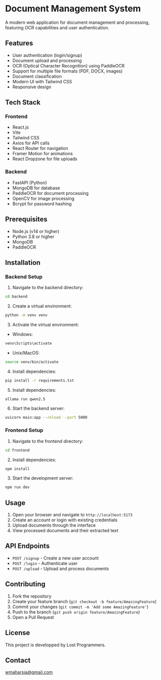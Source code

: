 # Document Management System

A modern web application for document management and processing, featuring OCR capabilities and user authentication.

## Features

- User authentication (login/signup)
- Document upload and processing
- OCR (Optical Character Recognition) using PaddleOCR
- Support for multiple file formats (PDF, DOCX, images)
- Document classification
- Modern UI with Tailwind CSS
- Responsive design

## Tech Stack

### Frontend
- React.js
- Vite
- Tailwind CSS
- Axios for API calls
- React Router for navigation
- Framer Motion for animations
- React Dropzone for file uploads

### Backend
- FastAPI (Python)
- MongoDB for database
- PaddleOCR for document processing
- OpenCV for image processing
- Bcrypt for password hashing

## Prerequisites

- Node.js (v14 or higher)
- Python 3.8 or higher
- MongoDB
- PaddleOCR

## Installation

### Backend Setup

1. Navigate to the backend directory:
```bash
cd backend
```

2. Create a virtual environment:
```bash
python -m venv venv
```

3. Activate the virtual environment:
- Windows:
```bash
venv\Scripts\activate
```
- Unix/MacOS:
```bash
source venv/bin/activate
```

4. Install dependencies:
```bash
pip install -r requirements.txt
```

5. Install dependencies:
```bash
ollama run qwen2.5
```

6. Start the backend server:
```bash
uvicorn main:app --reload --port 5000
```

### Frontend Setup

1. Navigate to the frontend directory:
```bash
cd frontend
```

2. Install dependencies:
```bash
npm install
```

3. Start the development server:
```bash
npm run dev
```

## Usage

1. Open your browser and navigate to `http://localhost:5173`
2. Create an account or login with existing credentials
3. Upload documents through the interface
4. View processed documents and their extracted text

## API Endpoints

- `POST /signup` - Create a new user account
- `POST /login` - Authenticate user
- `POST /upload` - Upload and process documents

## Contributing

1. Fork the repository
2. Create your feature branch (`git checkout -b feature/AmazingFeature`)
3. Commit your changes (`git commit -m 'Add some AmazingFeature'`)
4. Push to the branch (`git push origin feature/AmazingFeature`)
5. Open a Pull Request

## License

This project is developped by Lost Programmers.
## Contact
wmaharsia@gmail.com
